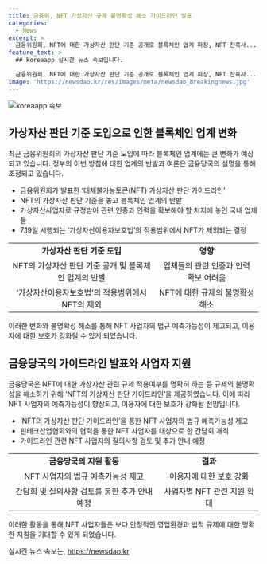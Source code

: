 ```yaml
---
title: 금융위, NFT 가상자산 규제 불명확성 해소 가이드라인 발표
categories:
  - News
excerpt: >
  금융위원회, NFT에 대한 가상자산 판단 기준 공개로 블록체인 업계 파장, NFT 잔혹사... 간판 상품도 휴지조각 논란, 가상자산이용자보호법 시행을 앞두고 NFT 규제 논란과 같은 제목으로 NFT와 관련된 금융위원회의 새로운 가이드라인과 정부의 규제에 대한 글로벌 업계의 반응을 총망라한 기사를 제공합니다. NFT에 대한 정부의 새로운 규제에 따른 블록체인 업계의 파장과 관련 업체들의 대응책, 미래 전망에 대해 다양한 시각을 담았습니다. Interpreting the recent guidelines released by the Financial Services Commission on NFTs, the article delves into the controversy surrounding the classification of NFTs as virtual assets, the implications for the blockchain industry, and the proactive measures taken by relevant businesses.
feature_text: >
  ## koreaapp 실시간 뉴스 속보입니다.

  금융위원회, NFT에 대한 가상자산 판단 기준 공개로 블록체인 업계 파장, NFT 잔혹사... 간판 상품도 휴지조각 논란, 가상자산이용자보호법 시행을 앞두고 NFT 규제 논란과 같은 제목으로 NFT와 관련된 금융위원회의 새로운 가이드라인과 정부의 규제에 대한 글로벌 업계의 반응을 총망라한 기사를 제공합니다. NFT에 대한 정부의 새로운 규제에 따른 블록체인 업계의 파장과 관련 업체들의 대응책, 미래 전망에 대해 다양한 시각을 담았습니다. Interpreting the recent guidelines released by the Financial Services Commission on NFTs, the article delves into the controversy surrounding the classification of NFTs as virtual assets, the implications for the blockchain industry, and the proactive measures taken by relevant businesses.
image: 'https://newsdao.kr/res/images/meta/newsdao_breakingnews.jpg'
---
```


<p><img src="https://newsdao.kr/res/images/meta/newsdao_breakingnews.jpg" alt="koreaapp 속보" /></p>

<h2 data-ke-size="size26">가상자산 판단 기준 도입으로 인한 블록체인 업계 변화</h2>

<p data-ke-size="size16">최근 금융위원회의 가상자산 판단 기준 도입에 따라 블록체인 업계에는 큰 변화가 예상되고 있습니다. 정부의 이번 방침에 대한 업계의 반발과 여론은 금융당국의 설명을 통해 조정되고 있습니다.</p>

<ul>
  <li>금융위원회가 발표한 ‘대체불가능토큰(NFT) 가상자산 판단 가이드라인’</li>
  <li>NFT의 가상자산 판단 기준을 놓고 블록체인 업계의 반발</li>
  <li>가상자산사업자로 규정받아 관련 인증과 인력을 확보해야 할 처지에 놓인 국내 업체들</li>
  <li>7.19일 시행되는 ‘가상자산이용자보호법’의 적용범위에서 NFT가 제외되는 결정</li>
</ul>

<table>
  <tbody>
    <tr>
      <td style="text-align: center; height: 17px;"><b>가상자산 판단 기준 도입</b></td>
      <td style="text-align: center; height: 17px;"><b>영향</b></td>
    </tr>
    <tr>
      <td style="text-align: center;">NFT의 가상자산 판단 기준 공개 및 블록체인 업계의 반발</td>
      <td style="text-align: center;">업체들의 관련 인증과 인력 확보 어려움</td>
    </tr>
    <tr>
      <td style="text-align: center;">‘가상자산이용자보호법’의 적용범위에서 NFT의 제외</td>
      <td style="text-align: center;">NFT에 대한 규제의 불명확성 해소</td>
    </tr>
  </tbody>
</table>

<p data-ke-size="size16">이러한 변화와 불명확성 해소를 통해 NFT 사업자의 법규 예측가능성이 제고되고, 이용자에 대한 보호가 강화될 수 있게 되었습니다.</p>

<h2 data-ke-size="size26">금융당국의 가이드라인 발표와 사업자 지원</h2>

<p data-ke-size="size16">금융당국은 NFT에 대한 가상자산 관련 규제 적용여부를 명확히 하는 등 규제의 불명확성을 해소하기 위해 ‘NFT의 가상자산 판단 가이드라인’을 제공하였습니다. 이에 따라 NFT 사업자의 예측가능성이 향상되고, 이용자에 대한 보호가 강화될 전망입니다.</p>

<ul>
  <li>‘NFT의 가상자산 판단 가이드라인’을 통한 NFT 사업자의 법규 예측가능성 제고</li>
  <li>핀테크산업협회와의 협력을 통한 NFT 사업자를 대상으로 한 간담회 개최</li>
  <li>가이드라인 관련 NFT 사업자의 질의사항 검토 및 추가 안내 예정</li>
</ul>

<table>
  <tbody>
    <tr>
      <td style="text-align: center; height: 17px;"><b>금융당국의 지원 활동</b></td>
      <td style="text-align: center; height: 17px;"><b>결과</b></td>
    </tr>
    <tr>
      <td style="text-align: center;">NFT 사업자의 법규 예측가능성 제고</td>
      <td style="text-align: center;">이용자에 대한 보호 강화</td>
    </tr>
    <tr>
      <td style="text-align: center;">간담회 및 질의사항 검토를 통한 추가 안내 예정</td>
      <td style="text-align: center;">사업자별 NFT 관련 지원 확대</td>
    </tr>
  </tbody>
</table>

<p data-ke-size="size16">이러한 활동을 통해 NFT 사업자들은 보다 안정적인 영업환경과 법적 규제에 대한 명확한 지침을 기대할 수 있게 되었습니다.</p>
실시간 뉴스 속보는, <a href="https://newsdao.kr" rel="dofollow">https://newsdao.kr</a>


